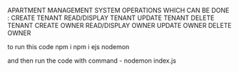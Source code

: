 APARTMENT MANAGEMENT SYSTEM
OPERATIONS WHICH CAN BE DONE :
        CREATE TENANT
        READ/DISPLAY TENANT
        UPDATE TENANT
        DELETE TENANT
        CREATE OWNER
        READ/DISPLAY OWNER
        UPDATE OWNER
        DELETE OWNER
        
to run this code npm i 
npm i ejs nodemon 

and then run the code with command - nodemon index.js
      
      

